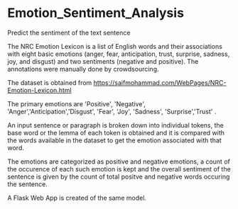 # Emotion_Sentiment_Analysis
Predict the sentiment of the text sentence 


The NRC Emotion Lexicon is a list of English words and their associations with eight basic emotions (anger, fear, anticipation, trust, surprise, sadness, joy, and disgust) and two sentiments (negative and positive). The annotations were manually done by crowdsourcing.

The dataset is obtained from 
https://saifmohammad.com/WebPages/NRC-Emotion-Lexicon.html

The primary emotions are  'Positive', 'Negative', 'Anger','Anticipation','Disgust', 'Fear', 'Joy', 'Sadness', 'Surprise','Trust' .

An input sentence or paragraph is broken down into individual tokens, the base word or the lemma of each token is obtained and it is compared with the words available in the dataset to get the emotion associated with that word.

The emotions are categorized as positive and negative emotions, a count of the occurence of each such emotion is kept and the overall sentiment of the sentence is given by the count of total positve and negative words occuring the sentence.

A Flask Web App is created of the same model.



